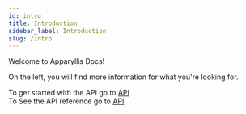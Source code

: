 ```yaml
---
id: intro
title: Introduction
sidebar_label: Introduction
slug: /intro
---
```


Welcome to Apparyllis Docs! 

On the left, you will find more information for what you're looking for.

To get started with the API go to [API](/docs/getting-started/intro)  
To See the API reference go to [API](/docs/docs/api)
